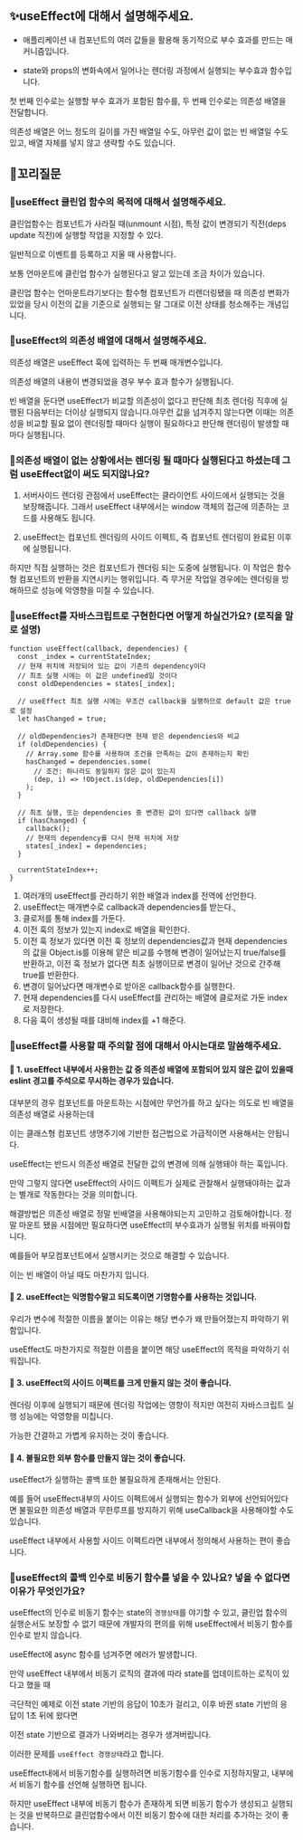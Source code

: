 ## ✨useEffect에 대해서 설명해주세요.

- 애플리케이션 내 컴포넌트의 여러 값들을 활용해 동기적으로 부수 효과를 만드는 매커니즘입니다.

- state와 props의 변화속에서 일어나는 렌더링 과정에서 실행되는 부수효과 함수입니다.

첫 번째 인수로는 실행할 부수 효과가 포함된 함수를, 두 번째 인수로는 의존성 배열을 전달합니다.

의존성 배열은 어느 정도의 길이를 가진 배열일 수도, 아무런 값이 없는 빈 배열일 수도 있고, 배열 자체를 넣지 않고 생략할 수도 있습니다.

## 🔁꼬리질문

### 🤔useEffect 클린업 함수의 목적에 대해서 설명해주세요.

클린업함수는 컴포넌트가 사라질 때(unmount 시점), 특정 값이 변경되기 직전(deps update 직전)에 실행할 작업을 지정할 수 있다.

일반적으로 이벤트를 등록하고 지울 때 사용합니다.

보통 언마운트에 클린업 함수가 실행된다고 알고 있는데 조금 차이가 있습니다.

클린업 함수는 언마운트라기보다는 함수형 컴포넌트가 리렌더링됐을 때 의존성 변화가 있었을 당시 이전의 값을 기준으로 실행되는 말 그대로 이전 상태를 청소해주는 개념입니다.

### 🤔useEffect의 의존성 배열에 대해서 설명해주세요.

의존성 배열은 useEffect 훅에 입력하는 두 번째 매개변수입니다.

의존성 배열의 내용이 변경되었을 경우 부수 효과 함수가 실행됩니다.

빈 배열을 둔다면 useEffect가 비교할 의존성이 없다고 판단해 최초 렌더링 직후에 실행된 다음부터는 더이상 실행되지 않습니다.아무런 값을 넘겨주지 않는다면 이때는 의존성을 비교할 필요 없이 렌더링할 때마다 실행이 필요하다고 판단해 렌더링이 발생할 때마다 실행됩니다.

### 🤔의존성 배열이 없는 상황에서는 렌더링 될 때마다 실행된다고 하셨는데 그럼 useEffect없이 써도 되지않나요?

1. 서버사이드 렌더링 관점에서 useEffect는 클라이언트 사이드에서 실행되는 것을 보장해줍니다.
   그래서 useEffect 내부에서는 window 객체의 접근에 의존하는 코드를 사용해도 됩니다.

2. useEffect는 컴포넌트 렌더링의 사이드 이펙트, 즉 컴포넌트 렌더링이 완료된 이후에 실행됩니다.

하지만 직접 실행하는 것은 컴포넌트가 렌더링 되는 도중에 실행됩니다. 이 작업은 함수형 컴포넌트의 반환을 지연시키는 행위입니다. 즉 무거운 작업일 경우에는 렌더링을 방해하므로 성능에 악영향을 미칠 수 있습니다.

### 🤔useEffect를 자바스크립트로 구현한다면 어떻게 하실건가요? (로직을 말로 설명)

```
function useEffect(callback, dependencies) {
  const _index = currentStateIndex;
  // 현재 위치에 저장되어 있는 값이 기존의 dependency이다
  // 최초 실행 시에는 이 값은 undefined일 것이다
  const oldDependencies = states[_index];

  // useEffect 최초 실행 시에는 무조건 callback을 실행하므로 default 값은 true로 설정
  let hasChanged = true;

  // oldDependencies가 존재한다면 현재 받은 dependencies와 비교
  if (oldDependencies) {
    // Array.some 함수를 사용하여 조건을 만족하는 값이 존재하는지 확인
    hasChanged = dependencies.some(
      // 조건: 하나라도 동일하지 않은 값이 있는지
      (dep, i) => !Object.is(dep, oldDependencies[i])
    );
  }

  // 최초 실행, 또는 dependencies 중 변경된 값이 있다면 callback 실행
  if (hasChanged) {
    callback();
    // 현재의 dependency를 다시 현재 위치에 저장
    states[_index] = dependencies;
  }

  currentStateIndex++;
}
```

1. 여러개의 useEffect를 관리하기 위한 배열과 index를 전역에 선언한다.
2.  useEffect는 매개변수로 callback과 dependencies를 받는다.,
3. 클로저를 통해 index를 가둔다.
4. 이전 훅의 정보가 있는지 index로 배열을 확인한다.
5. 이전 훅 정보가 있다면 이전 훅 정보의 dependencies값과 현재 dependencies의 값을 Object.is를 이용해 얕은 비교를 수행해 변경이 일어났는지 true/false를 반환하고, 이전 훅 정보가 없다면 최초 실행이므로 변경이 일어난 것으로 간주해 true를 반환한다.
6. 변경이 일어났다면 매개변수로 받아온 callback함수를 실행한다.
7. 현재 dependencies를 다시 useEffect를 관리하는 배열에 클로저로 가둔 index로 저장한다.
8. 다음 훅이 생성될 때를 대비해 index를 +1 해준다.

### 🤔useEffect를 사용할 때 주의할 점에 대해서 아시는대로 말씀해주세요.

#### 👀 1. useEffect 내부에서 사용한는 값 중 의존성 배열에 포함되어 있지 않은 값이 있을때 eslint 경고를 주석으로 무시하는 경우가 있습니다.

대부분의 경우 컴포넌트를 마운트하는 시점에만 무언가를 하고 싶다는 의도로 빈 배열을 의존성 배열로 사용하는데

이는 클래스형 컴포넌트 생명주기에 기반한 접근법으로 가급적이면 사용해서는 안됩니다.

useEffect는 반드시 의존성 배열로 전달한 값의 변경에 의해 실행돼야 하는 훅입니다.

만약 그렇지 않다면 useEffect의 사이드 이펙트가 실제로 관찰해서 실행돼야하는 값과는 별개로 작동한다는 것을 의미합니다.

해결방법은 의존성 배열로 정말 빈배열을 사용해야되는지 고민하고 검토해야합니다. 정말 마운트 됐을 시점에만 필요하다면 useEffect의 부수효과가 실행될 위치를 바꿔야합니다.

예를들어 부모컴포넌트에서 실행시키는 것으로 해결할 수 있습니다.

이는 빈 배열이 아닐 때도 마찬가지 입니다.

#### 👀 2. useEffect는 익명함수말고 되도록이면 기명함수를 사용하는 것입니다.

우리가 변수에 적절한 이름을 붙이는 이유는 해당 변수가 왜 만들어졌는지 파악하기 위함입니다.

useEffect도 마찬가지로 적절한 이름을 붙이면 해당 useEffect의 목적을 파악하기 쉬워집니다.

#### 👀 3. useEffect의 사이드 이펙트를 크게 만들지 않는 것이 좋습니다.

렌더링 이후에 실행되기 때문에 렌더링 작업에는 영향이 적지만 여전히 자바스크립트 실행 성능에는 악영향을 미칩니다.

가능한 간결하고 가볍게 유지하는 것이 좋습니다.

#### 👀 4. 불필요한 외부 함수를 만들지 않는 것이 좋습니다.

useEffect가 실행하는 콜백 또한 불필요하게 존재해서는 안된다.

예를 들어 useEffect내부의 사이드 이펙트에서 실행되는 함수가 외부에 선언되어있다면 불필요한 의존성 배열과 무한루프를 방지하기 위해 useCallback을 사용해야할 수도 있습니다.

useEffect 내부에서 사용할 사이드 이펙트라면 내부에서 정의해서 사용하는 편이 좋습니다.

### 🤔useEffect의 콜백 인수로 비동기 함수를 넣을 수 있나요? 넣을 수 없다면 이유가 무엇인가요?

useEffect의 인수로 비동기 함수는 state의 `경쟁상태`를 야기할 수 있고, 클린업 함수의 실행순서도 보장할 수 없기 때문에 개발자의 편의를 위해 useEffect에서 비동기 함수를 인수로 받지 않습니다.

useEffect에 async 함수를 넘겨주면 에러가 발생합니다.

만약 useEffect 내부에서 비동기 로직의 결과에 따라 state를 업데이트하는 로직이 있다고 했을 때

극단적인 예제로 이전 state 기반의 응답이 10초가 걸리고, 이후 바뀐 state 기반의 응답이 1초 뒤에 왔다면

이전 state 기반으로 결과가 나와버리는 경우가 생겨버립니다.

이러한 문제를 `useEffect 경쟁상태`라고 합니다.

useEffect내에서 비동기함수를 실행하려면 비동기함수를 인수로 지정하지말고, 내부에서 비동기 함수를 선언해 실행하면 됩니다.

하지만 useEffect 내부에 비동기 함수가 존재하게 되면 비동기 함수가 생성되고 실행되는 것을 반복하므로 클린업함수에서 이전 비동기 함수에 대한 처리를 추가하는 것이 좋습니다.
